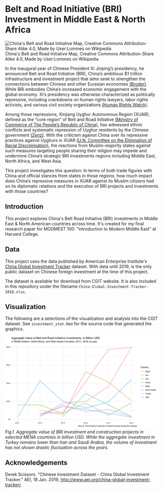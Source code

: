 # Belt and Road Initiative (BRI) Investment in Middle East & North Africa

![China's Belt and Road Initiative Map, Creative Commons Attribution-Share Alike 4.0, Made by User:Lommes on Wikipedia ](https://upload.wikimedia.org/wikipedia/commons/thumb/c/cb/One-belt-one-road.svg/2000px-One-belt-one-road.svg.png)
China's Belt and Road Initiative Map, Creative Commons Attribution-Share Alike 4.0, Made by User:Lommes on Wikipedia

In the inaugural year of Chinese President Xi Jinping’s presidency, he announced Belt and Road Initiative (BRI), China’s ambitious $1 trillion infrastructure and investment project that aims seek to strengthen the connections between Chinese and other Eurasian economies [(Broder)](http://library.cqpress.com/cqresearcher/cqresrre2019012500). While BRI embodies China’s increased economic engagement with the global economy. Xi’s presidency was otherwise characterized as politically repressive, including crackdowns on human rights lawyers, labor rights activists, and various civil society organizations [(Human Rights Watch)](https://www.hrw.org/news/2019/01/17/china-xi-doubles-down-repression). 

Among those repressions, Xinjiang Uyghur Autonomous Region (XUAR), defined as the “core region” of Belt and Road Initiative [(Ministry of Commerce of The People’s Republic of China)](http://www.mofcom.gov.cn/article/i/dxfw/jlyd/201601/20160101243342.shtml), has witnessed ethnic conflicts and systematic repression of Uyghur residents by the Chinese government [(Zenz)](https://www.tandfonline.com/doi/full/10.1080/02634937.2018.1507997). With the criticism against China over its repressive practices against Uyghurs in XUAR [(U.N. Committee on the Elimination of Racial Discrimination)](https://www.ohchr.org/en/NewsEvents/Pages/DisplayNews.aspx?NewsID=23452&LangID=E), the reactions from Muslim-majority states against such measures targeting people sharing their religion may impede and undermine China’s strategic BRI investments regions including Middle East, North Africa, and West Asia. 

This project investigates this question: In terms of both trade figures with China and official stances from states in those regions, how much impact does China’s repressive measures in XUAR against its Muslim citizens had on its diplomatic relations and the execution of BRI projects and investments with those countries?

## Introduction
This project explores China's Belt Road Initiative (BRI) investments in Middle East &amp; North American countries across time. It's created for my final research paper for MODMEST 100: "Introduction to Modern Middle East" at Harvard College.

## Data

This project uses the data published by American Enterprise Institute's [China Global Investment Tracker](http://www.aei.org/china-global-investment-tracker/) dataset. With data until 2019, is the only public dataset on Chinese foreign investment at the time of this project.

The dataset is available for download from CGIT website. It is also included in this repository under the filename `China-Global-Investment-Tracker-2018.xlsx`.

## Visualization

The following are a selections of the visualization and analysis into the CGIT dataset. See `investment_stat.Rmd` for the source code that generated the graphics.

![*Fig.1. Aggregate value of BRI investment and construction projects in selected MENA countries in billion USD. While the aggregate investment in Turkey remains lower than Iran and Saudi Arabia, the volume of investment has not shown drastic fluctuation across the years.*](bri_investment_trend.png)
*Fig.1. Aggregate value of BRI investment and construction projects in selected MENA countries in billion USD. While the aggregate investment in Turkey remains lower than Iran and Saudi Arabia, the volume of investment has not shown drastic fluctuation across the years.*

## Acknowledgements

Derek Scissors. “Chinese Investment Dataset - China Global Investment Tracker.” AEI, 18 Jan. 2019, http://www.aei.org/china-global-investment-tracker/.